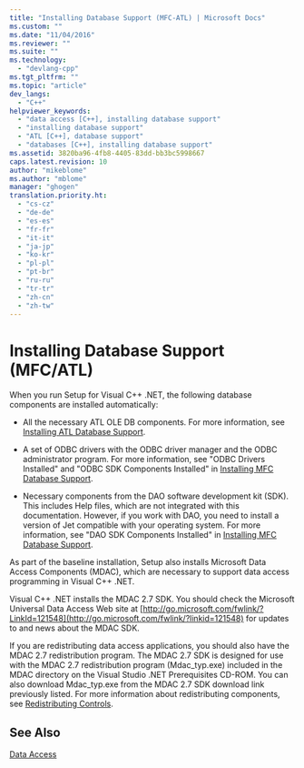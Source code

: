 ```yaml
---
title: "Installing Database Support (MFC-ATL) | Microsoft Docs"
ms.custom: ""
ms.date: "11/04/2016"
ms.reviewer: ""
ms.suite: ""
ms.technology: 
  - "devlang-cpp"
ms.tgt_pltfrm: ""
ms.topic: "article"
dev_langs: 
  - "C++"
helpviewer_keywords: 
  - "data access [C++], installing database support"
  - "installing database support"
  - "ATL [C++], database support"
  - "databases [C++], installing database support"
ms.assetid: 3820ba96-4fb8-4405-83dd-bb3bc5998667
caps.latest.revision: 10
author: "mikeblome"
ms.author: "mblome"
manager: "ghogen"
translation.priority.ht: 
  - "cs-cz"
  - "de-de"
  - "es-es"
  - "fr-fr"
  - "it-it"
  - "ja-jp"
  - "ko-kr"
  - "pl-pl"
  - "pt-br"
  - "ru-ru"
  - "tr-tr"
  - "zh-cn"
  - "zh-tw"
---
```

# Installing Database Support (MFC/ATL)
When you run Setup for Visual C++ .NET, the following database components are installed automatically:  
  
-   All the necessary ATL OLE DB components. For more information, see [Installing ATL Database Support](../data/installing-atl-database-support.md).  
  
-   A set of ODBC drivers with the ODBC driver manager and the ODBC administrator program. For more information, see "ODBC Drivers Installed" and "ODBC SDK Components Installed" in [Installing MFC Database Support](../data/installing-mfc-database-support.md).  
  
-   Necessary components from the DAO software development kit (SDK). This includes Help files, which are not integrated with this documentation. However, if you work with DAO, you need to install a version of Jet compatible with your operating system. For more information, see "DAO SDK Components Installed" in [Installing MFC Database Support](../data/installing-mfc-database-support.md).  
  
 As part of the baseline installation, Setup also installs Microsoft Data Access Components (MDAC), which are necessary to support data access programming in Visual C++ .NET.  
  
 Visual C++ .NET installs the MDAC 2.7 SDK. You should check the Microsoft Universal Data Access Web site at [http://go.microsoft.com/fwlink/?LinkId=121548](http://go.microsoft.com/fwlink/?linkid=121548) for updates to and news about the MDAC SDK.  
  
 If you are redistributing data access applications, you should also have the MDAC 2.7 redistribution program. The MDAC 2.7 SDK is designed for use with the MDAC 2.7 redistribution program (Mdac_typ.exe) included in the MDAC directory on the Visual Studio .NET Prerequisites CD-ROM. You can also download Mdac_typ.exe from the MDAC 2.7 SDK download link previously listed. For more information about redistributing components, see [Redistributing Controls](../data/ado-rdo/redistributing-controls.md).  
  
## See Also  
 [Data Access](http://msdn.microsoft.com/library/a9455752-39c4-4457-b14e-197772d3df0b)